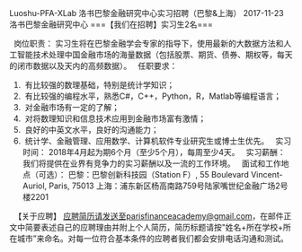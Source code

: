 Luoshu-PFA-XLab
洛书巴黎金融研究中心实习招聘（巴黎&上海） 
2017-11-23 洛书巴黎金融研究中心 
===【我们在招聘】实习生2名===

 
岗位职责：
实习生将在巴黎金融学会专家的指导下，使用最新的大数据方法和人工智能技术处理中国金融市场的海量数据（包括股票、期货、债券、期权等，每天的闭市数据以及天内的高频数据）。
 
任职要求：
1.  有比较强的数理基础，特别是统计学知识；
2.  有比较强的编程水平，熟悉C#，C++，Python，R，Matlab等编程语言；
3.  对金融市场有一定的了解；
4.  对将数理知识和信息技术应用到金融市场富有激情；
5.  良好的中英文水平，良好的沟通能力；
6.  统计学、金融管理、应用数学、计算机软件专业研究生或博士生优先。
 
实习时间：
2018年4月起为期6个月（至少5个月），每周至少4天。
 
实习薪酬：
我们将提供在业界有竞争力的实习薪酬以及一流的工作环境。
 
面试和工作地点（可选）：
巴黎：巴黎创新科技园（Station F）, 55 Boulevard Vincent-Auriol, Paris, 75013
上海：浦东新区杨高南路759号陆家嘴世纪金融广场2号楼2201

 
【关于应聘】
应聘简历请发送至parisfinanceacademy@gmail.com，在邮件正文中简要表述自己的应聘理由并附上个人简历，简历标题请按"姓名+所在学校+所在城市”来命名。对每一位符合基本条件的应聘者我们都会安排电话沟通和测试。
